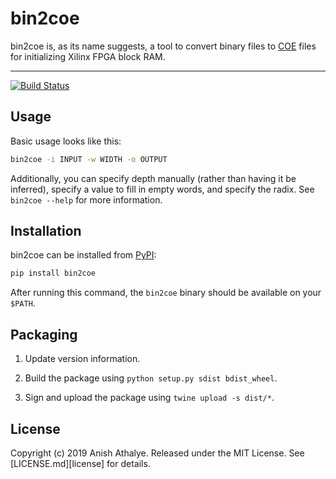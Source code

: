 bin2coe
=======

bin2coe is, as its name suggests, a tool to convert binary files to [COE] files
for initializing Xilinx FPGA block RAM.

---

[![Build Status](https://travis-ci.org/anishathalye/bin2coe.svg?branch=master)](https://travis-ci.org/anishathalye/bin2coe)

Usage
-----

Basic usage looks like this:

```bash
bin2coe -i INPUT -w WIDTH -o OUTPUT
```

Additionally, you can specify depth manually (rather than having it be
inferred), specify a value to fill in empty words, and specify the radix. See
`bin2coe --help` for more information.

Installation
------------

bin2coe can be installed from [PyPI]:

```bash
pip install bin2coe
```

After running this command, the `bin2coe` binary should be available on your
`$PATH`.

Packaging
---------

1. Update version information.

2. Build the package using ``python setup.py sdist bdist_wheel``.

3. Sign and upload the package using ``twine upload -s dist/*``.

License
-------

Copyright (c) 2019 Anish Athalye. Released under the MIT License. See
[LICENSE.md][license] for details.

[COE]: https://www.xilinx.com/support/documentation/sw_manuals/xilinx11/cgn_r_coe_file_syntax.htm
[PyPI]: https://pypi.org/project/bin2coe/
